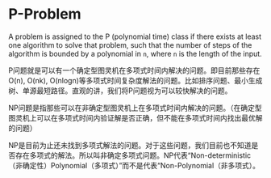 # P-Problem

A problem is assigned to the P (polynomial time) class if there exists at least one algorithm to solve that problem, such that the number of steps of the algorithm is bounded by a polynomial in `n`, where `n` is the length of the input.

P问题就是可以有一个确定型图灵机在多项式时间内解决的问题。即目前那些存在O(n), O(nk), O(nlogn)等多项式时间复杂度解法的问题。比如排序问题、最小生成树、单源最短路径。直观的讲，我们将P问题视为可以较快解决的问题。

NP问题是指那些可以在非确定型图灵机上在多项式时间内解决的问题。（在确定型图灵机上可以在多项式时间内验证解是否正确，但不能在多项式时间内找出最优解的问题）

NP是目前为止还未找到多项式解法的问题。对于这些问题，我们目前也不知道是否存在多项式的解法。所以叫非确定多项式问题。NP代表“Non-deterministic（非确定性）Polynomial（多项式）”而不是代表“Non-Polynomial（非多项式）。
